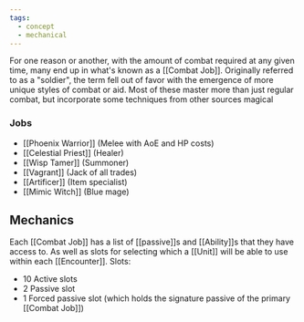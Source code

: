 ```yaml
---
tags:
  - concept
  - mechanical
---
```

For one reason or another, with the amount of combat required at any given time, many end up in what's known as a [[Combat Job]].
Originally referred to as a "soldier", the term fell out of favor with the emergence of more unique styles of combat or aid. Most of these master more than just regular combat, but incorporate some techniques from other sources magical

### Jobs
- [[Phoenix Warrior]] (Melee with AoE and HP costs)
- [[Celestial Priest]] (Healer)
- [[Wisp Tamer]] (Summoner) 
- [[Vagrant]] (Jack of all trades)
- [[Artificer]] (Item specialist)
- [[Mimic Witch]] (Blue mage)

## Mechanics
Each [[Combat Job]] has a list of [[passive]]s and [[Ability]]s that they have access to. As well as slots for selecting which a [[Unit]] will be able to use within each [[Encounter]].
Slots:
- 10 Active slots
- 2 Passive slot
- 1 Forced passive slot (which holds the signature passive of the primary [[Combat Job]])